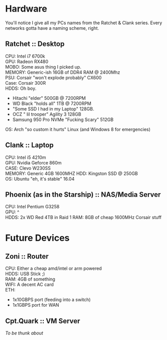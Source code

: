 Hardware
========

You'll notice I give all my PCs names from the Ratchet & Clank series. Every networks gotta have a naming scheme, right.

## Ratchet :: Desktop

CPU: Intel i7 6700k  
GPU: Radeon RX480   
MOBO: Some asus thing I picked up.  
MEMORY: Generic-ish 16GB of DDR4 RAM @ 2400Mhz  
PSU: Corsair "won't explode probably" CX600  
Case: Corsair 300R  
HDDS: Oh boy.  

* Hitachi "elder" 500GB @ 7200RPM  
* WD Black "holds all" 1TB @ 7200RPM  
* "Some SSD I had in my Laptop" 128GB.  
* OCZ " lil trooper" Agility 3 128GB
* Samsung 950 Pro NVMe "Fucking Scary" 512GB

OS: Arch "so custom it hurts" Linux 
(and Windows 8 for emergencies)

## Clank :: Laptop

CPU: Intel i5 4210m  
GPU: Nvidia Geforce 860m  
CASE: Clevo W230SS  
MEMORY: Generic 4GB 1600MHZ 
HDD: Kingston SSD @ 250GB  
OS: Ubuntu "eh, it's stable" 16.04  

## Phoenix (as in the Starship) :: NAS/Media Server

CPU: Intel Pentium G3258  
GPU: ^  
HDDS: 2x WD Red 4TB in Raid 1 
RAM: 8GB of cheap 1600MHz Corsair stuff 


# Future Devices

## Zoni :: Router
CPU: Either a cheap amd/intel or arm powered  
HDDS: USB Stick ;)  
RAM: 4GB of something  
WIFI: A decent AC card  
ETH:  
* 1x10GBPS port (feeding into a switch)  
* 1x1GBPS port for WAN  


## Cpt.Quark :: VM Server

*To be thunk about*
